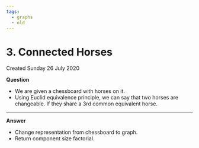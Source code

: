 ```yaml
---
tags:
  - graphs
  - old
---
```

# 3. Connected Horses
Created Sunday 26 July 2020

**Question**

* We are given a chessboard with horses on it.
* Using Euclid equivalence principle, we can say that two horses are changeable. If they share a 3rd common equivalent horse.


*****

**Answer**

* Change representation from chessboard to graph.
* Return component size factorial.


